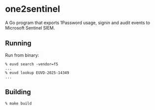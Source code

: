 # one2sentinel

A Go program that exports 1Password usage, signin and audit events to Microsoft Sentinel SIEM.

## Running

Run from binary:
```shell
% euvd search -vendor=f5
...
% euvd lookup EUVD-2025-14349
...
```

## Building

```shell
% make build
```
